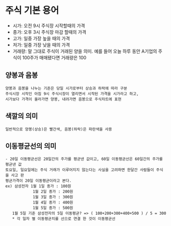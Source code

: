# 주식 기본 용어

- 시가: 오전 9시 주식장 시작할때의 가격
- 종가: 오후 3시 주식장 마감 할때의 가격
- 고가: 일중 가장 높을 때의 가격
- 저가: 일중 가장 낮을 때의 가격
- 거래량: 말 그대로 주식이 거래된 양을 의미. 예를 들어 오늘 하루 동안 A기업의 주식이 100주가 매매됐다면 거래량은 100

## 양봉과 음봉

    양봉과 음봉을 나누는 기준은 당일 시가로부터 상승과 하락에 따라 구분
    주식시장 시작인 아침 9시 주식시장이 열리면서 시작된 가격을 시가라고 하고,
    시가보다 가격이 올라가면 양봉, 내려가면 음봉으로 주식차트에 표현

## 색깔의 의미

    일반적으로 양봉(상승)은 빨간색, 음봉(하락)은 파란색을 사용

## 이동평균선의 의미

    - 20일 이동평균선은 20일간의 주가를 평균낸 값이고, 60일 이동평균선은 60일간의 주가를 평균낸 값
    토요일, 일요일에는 주식 거래가 이루어지지 않는다는 사실을 고려하면 한달간 사람들이 주식을 사고 판
    평균가격이 20일 이동평균이라고 본다.
    ex) 삼성전자 1월 1일 종가 : 100원
                1월 2일 종가 : 200원
                1월 3일 종가 : 300원
                1월 4일 종가 : 400원
                1월 5일 종가 : 500원
       1월 5일 기준 삼성전자의 5일 이동평균? => ( 100+200+300+400+500 ) / 5 = 300
       * 각 일자 별 이동평균치를 선으로 연결 한 것이 이동평균선

